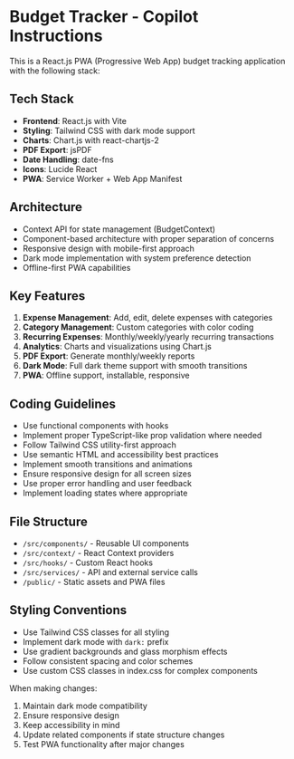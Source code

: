 # Budget Tracker - Copilot Instructions

<!-- Use this file to provide workspace-specific custom instructions to Copilot. For more details, visit https://code.visualstudio.com/docs/copilot/copilot-customization#_use-a-githubcopilotinstructionsmd-file -->

This is a React.js PWA (Progressive Web App) budget tracking application with the following stack:

## Tech Stack
- **Frontend**: React.js with Vite
- **Styling**: Tailwind CSS with dark mode support
- **Charts**: Chart.js with react-chartjs-2
- **PDF Export**: jsPDF
- **Date Handling**: date-fns
- **Icons**: Lucide React
- **PWA**: Service Worker + Web App Manifest

## Architecture
- Context API for state management (BudgetContext)
- Component-based architecture with proper separation of concerns
- Responsive design with mobile-first approach
- Dark mode implementation with system preference detection
- Offline-first PWA capabilities

## Key Features
1. **Expense Management**: Add, edit, delete expenses with categories
2. **Category Management**: Custom categories with color coding
3. **Recurring Expenses**: Monthly/weekly/yearly recurring transactions
4. **Analytics**: Charts and visualizations using Chart.js
5. **PDF Export**: Generate monthly/weekly reports
6. **Dark Mode**: Full dark theme support with smooth transitions
7. **PWA**: Offline support, installable, responsive

## Coding Guidelines
- Use functional components with hooks
- Implement proper TypeScript-like prop validation where needed
- Follow Tailwind CSS utility-first approach
- Use semantic HTML and accessibility best practices
- Implement smooth transitions and animations
- Ensure responsive design for all screen sizes
- Use proper error handling and user feedback
- Implement loading states where appropriate

## File Structure
- `/src/components/` - Reusable UI components
- `/src/context/` - React Context providers
- `/src/hooks/` - Custom React hooks
- `/src/services/` - API and external service calls
- `/public/` - Static assets and PWA files

## Styling Conventions
- Use Tailwind CSS classes for all styling
- Implement dark mode with `dark:` prefix
- Use gradient backgrounds and glass morphism effects
- Follow consistent spacing and color schemes
- Use custom CSS classes in index.css for complex components

When making changes:
1. Maintain dark mode compatibility
2. Ensure responsive design
3. Keep accessibility in mind
4. Update related components if state structure changes
5. Test PWA functionality after major changes
